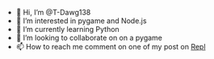 - 👋 Hi, I’m @T-Dawg138
- 👀 I’m interested in pygame and Node.js
- 🌱 I’m currently learning Python
- 💞️ I’m looking to collaborate on on a pygame
- 📫 How to reach me comment on one of my post on [Repl](https://replit.com/@xXToluwaXx?tab=posts)

<!---
T-Dawg138/T-Dawg138 is a ✨ special ✨ repository because its `README.md` (this file) appears on your GitHub profile.
You can click the Preview link to take a look at your changes.
--->
